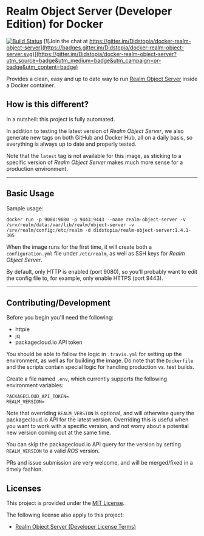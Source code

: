 # Realm Object Server (Developer Edition) for Docker
[![Build Status](https://travis-ci.org/Didstopia/docker-realm-object-server.svg?branch=master)](https://travis-ci.org/Didstopia/docker-realm-object-server)
[![Join the chat at https://gitter.im/Didstopia/docker-realm-object-server](https://badges.gitter.im/Didstopia/docker-realm-object-server.svg)](https://gitter.im/Didstopia/docker-realm-object-server?utm_source=badge&utm_medium=badge&utm_campaign=pr-badge&utm_content=badge)

Provides a clean, easy and up to date way to run [Realm Object Server](https://realm.io/docs/realm-object-server/) inside a Docker container.

## How is this different?

In a nutshell: this project is fully automated.

In addition to testing the latest version of _Realm Object Server_, we also generate new tags on both GitHub and Docker Hub, all on a daily basis, so everything is always up to date and properly tested.

Note that the `latest` tag is not available for this image, as sticking to a specific version of _Realm Object Server_ makes much more sense for a production environment.

---

## Basic Usage

Sample usage:
```
docker run -p 9080:9080 -p 9443:9443 --name realm-object-server -v /srv/realm/data:/var/lib/realm/object-server -v /srv/realm/config:/etc/realm -d didstopia/realm-object-server:1.4.1-305
```

When the image runs for the first time, it will create both a `configuration.yml` file under `/etc/realm`, as well as SSH keys for _Realm Object Server_.

By default, only HTTP is enabled (port 9080), so you'll probably want to edit the config file to, for example, only enable HTTPS (port 9443).

---

## Contributing/Development

Before you begin you'll need the following:
- httpie
- jq
- packagecloud.io API token

You should be able to follow the logic in `.travis.yml` for setting up the environment, as well as for building the image.
Do note that the `Dockerfile` and the scripts contain special logic for handling production vs. test builds.

Create a file named `.env`, which currently supports the following environment variables:

```
PACKAGECLOUD_API_TOKEN=
REALM_VERSION=
```

Note that overriding `REALM_VERSION` is optional, and will otherwise query the packagecloud.io API for the latest version. Overriding this is useful when you want to work with a specific version, and not worry about a potential new version coming out at the same time.

You can skip the packagecloud.io API query for the version by setting `REALM_VERSION` to a valid _ROS_ version.

PRs and issue submission are very welcome, and will be merged/fixed in a timely fashion.

## Licenses

This project is provided under the [MIT License](https://github.com/Didstopia/docker-realm-object-server/blob/master/LICENSE).

The following license also apply to this project:
- [Realm Object Server (Developer License Terms)](https://realm.io/legal/developer-license-terms/)
